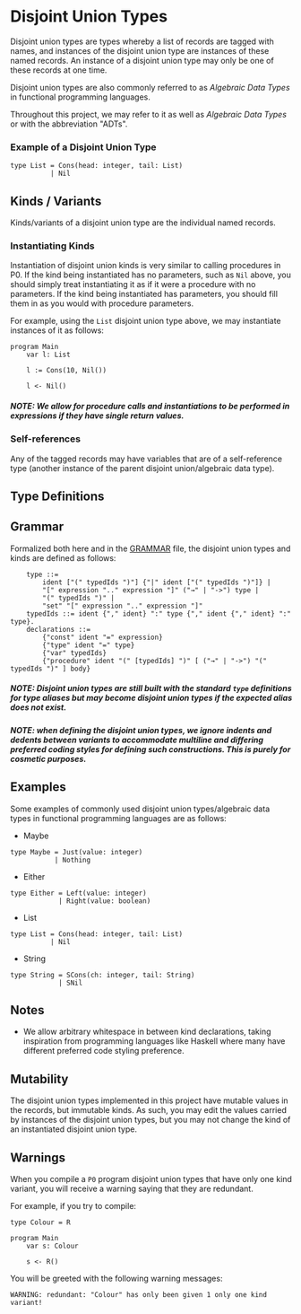 # Disjoint Union Types

Disjoint union types are types whereby a list of records are tagged with names, and instances of the disjoint union type are instances of these named records. An instance of a disjoint union type may only be one of these records at one time.

Disjoint union types are also commonly referred to as _Algebraic Data Types_ in functional programming languages.

Throughout this project, we may refer to it as well as _Algebraic Data Types_ or with the abbreviation "ADTs".

### Example of a Disjoint Union Type
```
type List = Cons(head: integer, tail: List)
          | Nil
```

## Kinds / Variants

Kinds/variants of a disjoint union type are the individual named records.

### Instantiating Kinds

Instantiation of disjoint union kinds is very similar to calling procedures in P0. If the kind being instantiated has no parameters, such as `Nil` above, you should simply treat instantiating it as if it were a procedure with no parameters. If the kind being instantiated has parameters, you should fill them in as you would with procedure parameters.

For example, using the `List` disjoint union type above, we may instantiate instances of it as follows:
```
program Main
    var l: List

    l := Cons(10, Nil())

    l <- Nil()
```
##### NOTE: We allow for procedure calls and instantiations to be performed in expressions if they have single return values.

### Self-references

Any of the tagged records may have variables that are of a self-reference type (another instance of the parent disjoint union/algebraic data type).

## Type Definitions

## Grammar

Formalized both here and in the <a href="GRAMMAR.md">GRAMMAR</a> file, the disjoint union types and kinds are defined as follows:

```
    type ::=
        ident ["(" typedIds ")"] {"|" ident ["(" typedIds ")"]} |
        "[" expression ".." expression "]" ("→" | "->") type |
        "(" typedIds ")" |
        "set" "[" expression ".." expression "]"
    typedIds ::= ident {"," ident} ":" type {"," ident {"," ident} ":" type}.
    declarations ::= 
        {"const" ident "=" expression}
        {"type" ident "=" type}
        {"var" typedIds}
        {"procedure" ident "(" [typedIds] ")" [ ("→" | "->") "(" typedIds ")" ] body}
```

##### NOTE: Disjoint union types are still built with the standard `type` definitions for type aliases but may become disjoint union types if the expected alias does not exist.
##### NOTE: when defining the disjoint union types, we ignore indents and dedents between variants to accommodate multiline and differing preferred coding styles for defining such constructions. This is purely for cosmetic purposes.

## Examples

Some examples of commonly used disjoint union types/algebraic data types in functional programming languages are as follows:

* Maybe
```
type Maybe = Just(value: integer)
           | Nothing
```

* Either
```
type Either = Left(value: integer)
            | Right(value: boolean)
```

* List
```
type List = Cons(head: integer, tail: List)
          | Nil
```

* String
```
type String = SCons(ch: integer, tail: String)
            | SNil
```

## Notes

* We allow arbitrary whitespace in between kind declarations, taking inspiration from programming languages like Haskell where many have different preferred code styling preference.


## Mutability

The disjoint union types implemented in this project have mutable values in the records, but immutable kinds. As such, you may edit the values carried by instances of the disjoint union types, but you may not change the kind of an instantiated disjoint union type.


## Warnings

When you compile a `P0` program disjoint union types that have only one kind variant, you will receive a warning saying that they are redundant.

For example, if you try to compile:
```
type Colour = R

program Main
    var s: Colour

    s <- R()
```

You will be greeted with the following warning messages:
```
WARNING: redundant: "Colour" has only been given 1 only one kind variant!
```
